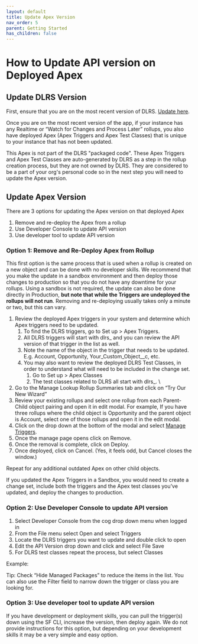 ```yaml
---
layout: default
title: Update Apex Version
nav_order: 5
parent: Getting Started
has_children: false
---
```


# How to Update API version on Deployed Apex

## Update DLRS Version
First, ensure that you are on the most recent version of DLRS. [Update here](https://install.salesforce.org/products/dlrs/latest).

Once you are on the most recent version of the app, if your instance has any Realtime or “Watch for Changes and Process Later” rollups, you also have deployed Apex (Apex Triggers and Apex Test Classes) that is unique to your instance that has not been updated. 

This Apex is not part of the DLRS "packaged code". These Apex Triggers and Apex Test Classes are auto-generated by DLRS as a step in the rollup creation process, but they are not owned by DLRS. They are considered to be a part of your org's personal code so in the next step you will need to update the Apex version. 

## Update Apex Version

There are 3 options for updating the Apex version on that deployed Apex 
1. Remove and re-deploy the Apex from a rollup
2. Use Developer Console to update API version
3. Use developer tool to update API version 


### Option 1: Remove and Re-Deploy Apex from Rollup

This first option is the same process that is used when a rollup is created on a new object and can be done with no developer skills. 
We recommend that you make the update in a sandbox environment and then deploy those changes to production so that you do not have any downtime for your rollups. Using a sandbox is not required, the update can also be done directly in Production, __but note that while the Triggers are undeployed the rollups will not run__. Removing and re-deploying usually takes only a minute or two, but this can vary. 

1. Review the deployed Apex triggers in your system and determine which Apex triggers need to be updated. 
    1. To find the DLRS triggers, go to Set up > Apex Triggers.
    2. All DLRS triggers will start with dlrs_ and you can review the API version of that trigger in the list as well.
    3. Note the name of the object in the trigger that needs to be updated. E.g. Account, Opportunity, Your_Custom_Object__c, etc.  
    4. You may also want to review the deployed DLRS Test Classes, in order to understand what will need to be included in the change set.
        1. Go to Set up > Apex Classes
        2. The test classes related to DLRS all start with dlrs_. \
2. Go to the Manage Lookup Rollup Summaries tab and click on “Try Our New Wizard” 
3. Review your existing rollups and select one rollup from each Parent-Child object pairing and open it in edit modal. For example, If you have three rollups where the child object is Opportunity and the parent object is Account, select one of those rollups and open it in the edit modal. 
4. Click on the drop down at the bottom of the modal and select <span style="text-decoration:underline;">Manage Triggers</span>.
5. Once the manage page opens click on Remove.
6. Once the removal is complete, click on Deploy.
7. Once deployed, click on Cancel. (Yes, it feels odd, but Cancel closes the window.)

Repeat for any additional outdated Apex on other child objects.

If you updated the Apex Triggers in a Sandbox, you would need to create a change set, include both the triggers and the Apex test classes you’ve updated, and deploy the changes to production. 


### Option 2: Use Developer Console to update API version 

1. Select Developer Console from the cog drop down menu when logged in
2. From the File menu select Open and select Triggers
3. Locate the DLRS triggers you want to update and double click to open
4. Edit the API Version drop down and click and select File Save
5. For DLRS test classes repeat the process, but select Classes

Example:

Tip: Check “Hide Managed Packages” to reduce the items in the list. You can also use the Filter field to narrow down the trigger or class you are looking for.

### Option 3: Use developer tool to update API version

If you have development or deployment skills, you can pull the trigger(s) down using the SF CLI, increase the version, then deploy again. We do not provide instructions for this option, but depending on your development skills it may be a very simple and easy option. 
